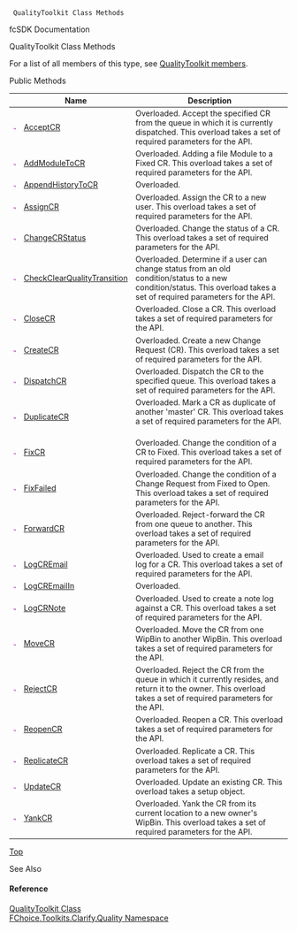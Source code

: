 ﻿     QualityToolkit Class Methods                                                   

fcSDK Documentation

QualityToolkit Class Methods

For a list of all members of this type, see [QualityToolkit members](FChoice.Toolkits.Clarify~FChoice.Toolkits.Clarify.Quality.QualityToolkit_members.md).

Public Methods

|   | Name | Description |
| --- | --- | --- |
| ![Public Method](dotnetimages/publicMethod.png) | [AcceptCR](FChoice.Toolkits.Clarify~FChoice.Toolkits.Clarify.Quality.QualityToolkit~AcceptCR.md) | Overloaded. Accept the specified CR from the queue in which it is currently dispatched. This overload takes a set of required parameters for the API.   |
| ![Public Method](dotnetimages/publicMethod.png) | [AddModuleToCR](FChoice.Toolkits.Clarify~FChoice.Toolkits.Clarify.Quality.QualityToolkit~AddModuleToCR.md) | Overloaded. Adding a file Module to a Fixed CR. This overload takes a set of required parameters for the API.   |
| ![Public Method](dotnetimages/publicMethod.png) | [AppendHistoryToCR](FChoice.Toolkits.Clarify~FChoice.Toolkits.Clarify.Quality.QualityToolkit~AppendHistoryToCR.md) | Overloaded.    |
| ![Public Method](dotnetimages/publicMethod.png) | [AssignCR](FChoice.Toolkits.Clarify~FChoice.Toolkits.Clarify.Quality.QualityToolkit~AssignCR.md) | Overloaded. Assign the CR to a new user. This overload takes a set of required parameters for the API.   |
| ![Public Method](dotnetimages/publicMethod.png) | [ChangeCRStatus](FChoice.Toolkits.Clarify~FChoice.Toolkits.Clarify.Quality.QualityToolkit~ChangeCRStatus.md) | Overloaded. Change the status of a CR. This overload takes a set of required parameters for the API.   |
| ![Public Method](dotnetimages/publicMethod.png) | [CheckClearQualityTransition](FChoice.Toolkits.Clarify~FChoice.Toolkits.Clarify.Quality.QualityToolkit~CheckClearQualityTransition.md) | Overloaded. Determine if a user can change status from an old condition/status to a new condition/status. This overload takes a set of required parameters for the API.   |
| ![Public Method](dotnetimages/publicMethod.png) | [CloseCR](FChoice.Toolkits.Clarify~FChoice.Toolkits.Clarify.Quality.QualityToolkit~CloseCR.md) | Overloaded. Close a CR. This overload takes a set of required parameters for the API.   |
| ![Public Method](dotnetimages/publicMethod.png) | [CreateCR](FChoice.Toolkits.Clarify~FChoice.Toolkits.Clarify.Quality.QualityToolkit~CreateCR.md) | Overloaded. Create a new Change Request (CR). This overload takes a set of required parameters for the API.   |
| ![Public Method](dotnetimages/publicMethod.png) | [DispatchCR](FChoice.Toolkits.Clarify~FChoice.Toolkits.Clarify.Quality.QualityToolkit~DispatchCR.md) | Overloaded. Dispatch the CR to the specified queue. This overload takes a set of required parameters for the API.   |
| ![Public Method](dotnetimages/publicMethod.png) | [DuplicateCR](FChoice.Toolkits.Clarify~FChoice.Toolkits.Clarify.Quality.QualityToolkit~DuplicateCR.md) | Overloaded. Mark a CR as duplicate of another 'master' CR. This overload takes a set of required parameters for the API.   |
| ![Public Method](dotnetimages/publicMethod.png) | [FixCR](FChoice.Toolkits.Clarify~FChoice.Toolkits.Clarify.Quality.QualityToolkit~FixCR.md) | Overloaded. Change the condition of a CR to Fixed. This overload takes a set of required parameters for the API.   |
| ![Public Method](dotnetimages/publicMethod.png) | [FixFailed](FChoice.Toolkits.Clarify~FChoice.Toolkits.Clarify.Quality.QualityToolkit~FixFailed.md) | Overloaded. Change the condition of a Change Request from Fixed to Open. This overload takes a set of required parameters for the API.   |
| ![Public Method](dotnetimages/publicMethod.png) | [ForwardCR](FChoice.Toolkits.Clarify~FChoice.Toolkits.Clarify.Quality.QualityToolkit~ForwardCR.md) | Overloaded. Reject-forward the CR from one queue to another. This overload takes a set of required parameters for the API.   |
| ![Public Method](dotnetimages/publicMethod.png) | [LogCREmail](FChoice.Toolkits.Clarify~FChoice.Toolkits.Clarify.Quality.QualityToolkit~LogCREmail.md) | Overloaded. Used to create a email log for a CR. This overload takes a set of required parameters for the API.   |
| ![Public Method](dotnetimages/publicMethod.png) | [LogCREmailIn](FChoice.Toolkits.Clarify~FChoice.Toolkits.Clarify.Quality.QualityToolkit~LogCREmailIn.md) | Overloaded.    |
| ![Public Method](dotnetimages/publicMethod.png) | [LogCRNote](FChoice.Toolkits.Clarify~FChoice.Toolkits.Clarify.Quality.QualityToolkit~LogCRNote.md) | Overloaded. Used to create a note log against a CR. This overload takes a set of required parameters for the API.   |
| ![Public Method](dotnetimages/publicMethod.png) | [MoveCR](FChoice.Toolkits.Clarify~FChoice.Toolkits.Clarify.Quality.QualityToolkit~MoveCR.md) | Overloaded. Move the CR from one WipBin to another WipBin. This overload takes a set of required parameters for the API.   |
| ![Public Method](dotnetimages/publicMethod.png) | [RejectCR](FChoice.Toolkits.Clarify~FChoice.Toolkits.Clarify.Quality.QualityToolkit~RejectCR.md) | Overloaded. Reject the CR from the queue in which it currently resides, and return it to the owner. This overload takes a set of required parameters for the API.   |
| ![Public Method](dotnetimages/publicMethod.png) | [ReopenCR](FChoice.Toolkits.Clarify~FChoice.Toolkits.Clarify.Quality.QualityToolkit~ReopenCR.md) | Overloaded. Reopen a CR. This overload takes a set of required parameters for the API.   |
| ![Public Method](dotnetimages/publicMethod.png) | [ReplicateCR](FChoice.Toolkits.Clarify~FChoice.Toolkits.Clarify.Quality.QualityToolkit~ReplicateCR.md) | Overloaded. Replicate a CR. This overload takes a set of required parameters for the API.   |
| ![Public Method](dotnetimages/publicMethod.png) | [UpdateCR](FChoice.Toolkits.Clarify~FChoice.Toolkits.Clarify.Quality.QualityToolkit~UpdateCR.md) | Overloaded. Update an existing CR. This overload takes a setup object.   |
| ![Public Method](dotnetimages/publicMethod.png) | [YankCR](FChoice.Toolkits.Clarify~FChoice.Toolkits.Clarify.Quality.QualityToolkit~YankCR.md) | Overloaded. Yank the CR from its current location to a new owner's WipBin. This overload takes a set of required parameters for the API.   |

[Top](#top)

See Also

#### Reference

[QualityToolkit Class](FChoice.Toolkits.Clarify~FChoice.Toolkits.Clarify.Quality.QualityToolkit.md)  
[FChoice.Toolkits.Clarify.Quality Namespace](FChoice.Toolkits.Clarify~FChoice.Toolkits.Clarify.Quality_namespace.md)